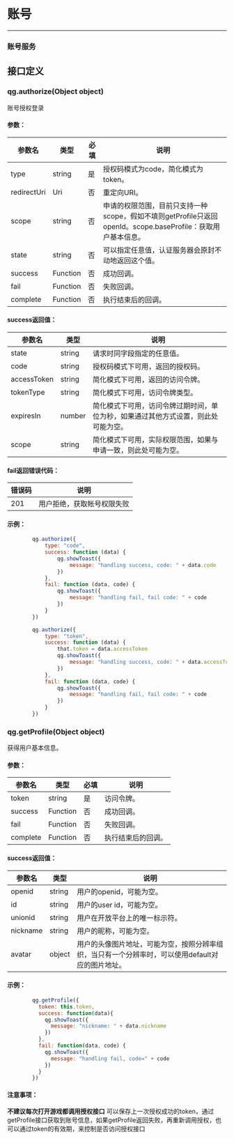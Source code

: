 # 账号
---

### 账号服务

## 接口定义

### qg.authorize(Object object)

账号授权登录

#### 参数：

| 参数名      | 类型       | 必填   | 说明       |
| -------- | -------- | ---- | -------- |
| type | string | 是    | 授权码模式为code，简化模式为token。|
| redirectUri | Uri | 否    | 重定向URI。 |
| scope | string | 否    | 申请的权限范围，目前只支持一种scope，假如不填则getProfile只返回openId。scope.baseProfile：获取用户基本信息。 |
| state | string | 否    | 可以指定任意值，认证服务器会原封不动地返回这个值。 |
| success | Function | 否    | 成功回调。 |
| fail | Function | 否    | 失败回调。 |
| complete | Function | 否    | 执行结束后的回调。 |

#### success返回值：
| 参数名      | 类型      | 说明       |
| -------- | -------- | -------- |
| state | string  | 请求时同字段指定的任意值。 |
| code | string  | 授权码模式下可用，返回的授权码。 |
| accessToken | string  | 简化模式下可用，返回的访问令牌。 |
| tokenType | string  | 简化模式下可用，访问令牌类型。 |
| expiresIn | number  | 简化模式下可用，访问令牌过期时间，单位为秒，如果通过其他方式设置，则此处可能为空。 |
| scope | string  | 简化模式下可用，实际权限范围，如果与申请一致，则此处可能为空。 |

#### fail返回错误代码：
| 错误码  | 说明       |
| -------- | -------- |
| 201 | 用户拒绝，获取帐号权限失败  |

#### 示例：

```javascript
        qg.authorize({
            type: "code",
            success: function (data) {
                qg.showToast({
                    message: "handling success, code: " + data.code
                })
            },
            fail: function (data, code) {
                qg.showToast({
                    message: "handling fail, fail code: " + code
                })
            }
        })
```

```javascript
        qg.authorize({
            type: "token",
            success: function (data) {
                that.token = data.accessToken
                qg.showToast({
                    message: "handling success, code: " + data.accessToken
                })
            },
            fail: function (data, code) {
                qg.showToast({
                    message: "handling fail, fail code: " + code
                })
            }
        })
```

### qg.getProfile(Object object)

获得用户基本信息。

#### 参数：

| 参数名      | 类型       | 必填   | 说明       |
| -------- | -------- | ---- | -------- |
| token | string | 是    | 访问令牌。|
| success | Function | 否    | 成功回调。 |
| fail | Function | 否    | 失败回调。 |
| complete | Function | 否    | 执行结束后的回调。 |

#### success返回值：
| 参数名      | 类型      | 说明       |
| -------- | -------- | -------- |
| openid | string  | 用户的openid，可能为空。 |
| id | string  | 用户的user id，可能为空。 |
| unionid | string  | 用户在开放平台上的唯一标示符。 |
| nickname | string  | 用户的昵称，可能为空。 |
| avatar | object  | 用户的头像图片地址，可能为空，按照分辨率组织，当只有一个分辨率时，可以使用default对应的图片地址。 |

#### 示例：

```javascript
        qg.getProfile({
          token: this.token,
          success: function(data){
            qg.showToast({
              message: "nickname: " + data.nickname
            })
          },
          fail: function(data, code) {
            qg.showToast({
              message: "handling fail, code=" + code
            })
          }
        })
```

#### 注意事项：
**不建议每次打开游戏都调用授权接口**
可以保存上一次授权成功的token，通过getProfile接口获取到账号信息，如果getProfile返回失败，再重新调用授权，也可以通过token的有效期，来控制是否访问授权接口





